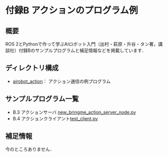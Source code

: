 # 付録B アクションのプログラム例

## 概要

ROS 2とPythonで作って学ぶAIロボット入門（出村・萩原・升谷・タン著，講談社）付録Bのサンプルプログラムと補足情報などを掲載しています．

## ディレクトリ構成

- [airobot_action](airobot_action)： アクション通信の例プログラム

## サンプルプログラム一覧

- B.3 アクションサーバ [new_bringme_action_server_node.py](airobot_action/airobot_action/new_bringme_action_server_node.py)
- B.4 アクションクライアント[test_client.py](airobot_action/airobot_action/test_client.py)

## 補足情報

今のところありません．
